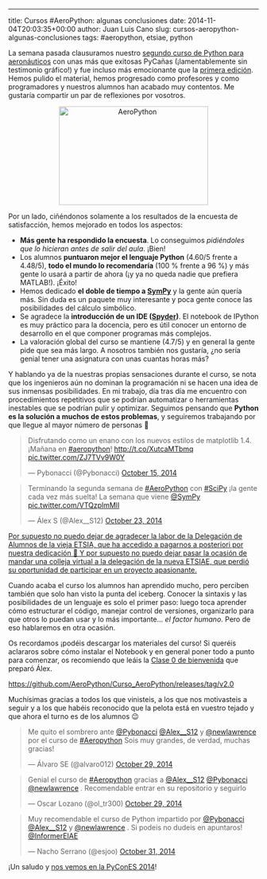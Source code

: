 ---
title: Cursos #AeroPython: algunas conclusiones
date: 2014-11-04T20:03:35+00:00
author: Juan Luis Cano
slug: cursos-aeropython-algunas-conclusiones
tags: #aeropython, etsiae, python

La semana pasada clausuramos nuestro [segundo curso de Python para aeronáuticos](http://pybonacci.org/2014/10/03/curso-de-python-en-la-etsiae-2a-edicion/ "Curso de Python en la ETSIAE: 2ª edición") con unas más que exitosas PyCañas (¡lamentablemente sin testimonio gráfico!) y fue incluso más emocionante que la [primera edición](http://pybonacci.org/2014/01/23/curso-de-python-en-la-etsi-aeronautica-y-del-espacio-de-madrid/ "Curso de Python en la ETSI Aeronáutica y del Espacio de Madrid"). Hemos pulido el material, hemos progresado como profesores y como programadores y nuestros alumnos han acabado muy contentos. Me gustaría compartir un par de reflexiones por vosotros.

<p style="text-align: center">
  <a href="http://new.pybonacci.org/images/2014/10/aeropython.jpg"><img src="http://new.pybonacci.org/images/2014/10/aeropython-300x198.jpg" alt="AeroPython" width="300" height="198" class="aligncenter size-medium wp-image-2754" srcset="https://pybonacci.org/wp-content/uploads/2014/10/aeropython-300x198.jpg 300w, https://pybonacci.org/wp-content/uploads/2014/10/aeropython.jpg 800w" sizes="(max-width: 300px) 100vw, 300px" /></a>
</p>

Por un lado, ciñéndonos solamente a los resultados de la encuesta de satisfacción, hemos mejorado en todos los aspectos:

<!--more-->

  * **Más gente ha respondido la encuesta**. Lo conseguimos _pidiéndoles que lo hicieran antes de salir del aula_. ¡Bien!
  * Los alumnos **puntuaron mejor el lenguaje Python** (4.60/5 frente a 4.48/5), **todo el mundo lo recomendaría** (100 % frente a 96 %) y más gente lo usará a partir de ahora (¡y ya no queda nadie que prefiera MATLAB!). ¡Éxito!
  * Hemos dedicado **el doble de tiempo a [SymPy](http://pybonacci.org/2012/04/04/introduccion-al-calculo-simbolico-en-python-con-sympy/ "Introducción al Cálculo Simbólico en Python con SymPy")** y la gente aún quería más. Sin duda es un paquete muy interesante y poca gente conoce las posibilidades del cálculo simbólico.
  * Se agradece la **introducción de un IDE ([Spyder](http://pybonacci.org/2012/08/28/the-amazing-spyder-man/ "The amazing Spyder, man!!!"))**. El notebook de IPython es muy práctico para la docencia, pero es útil conocer un entorno de desarrollo en el que componer programas más complejos.
  * La valoración global del curso se mantiene (4.7/5) y en general la gente pide que sea más largo. A nosotros también nos gustaría, ¿no sería genial tener una asignatura con unas cuantas horas más?

Y hablando ya de la nuestras propias sensaciones durante el curso, se nota que los ingenieros aún no dominan la programación ni se hacen una idea de sus inmensas posibilidades. En mi trabajo, día tras día me encuentro con procedimientos repetitivos que se podrían automatizar o herramientas inestables que se podrían pulir y optimizar. Seguimos pensando que **Python es la solución a muchos de estos problemas**, y seguiremos trabajando por que llegue al mayor número de personas 🙂

<blockquote class="twitter-tweet" width="550">
  <p>
    Disfrutando como un enano con los nuevos estilos de matplotlib 1.4. ¡Mañana en <a href="https://twitter.com/hashtag/aeropython?src=hash">#aeropython</a>!&#10;&#10;<a href="http://t.co/XutcaMTbmq">http://t.co/XutcaMTbmq</a> <a href="http://t.co/ZJ7TVv9W0Y">pic.twitter.com/ZJ7TVv9W0Y</a>
  </p>
  
  <p>
    &mdash; Pybonacci (@Pybonacci) <a href="https://twitter.com/Pybonacci/status/522469415372472320">October 15, 2014</a>
  </p>
</blockquote>



<blockquote class="twitter-tweet" width="550">
  <p>
    Terminando la segunda semana de <a href="https://twitter.com/hashtag/AeroPython?src=hash">#AeroPython</a> con <a href="https://twitter.com/hashtag/SciPy?src=hash">#SciPy</a> ¡la gente cada vez más suelta! La semana que viene <a href="https://twitter.com/SymPy">@SymPy</a> <a href="http://t.co/VTQzplmMlI">pic.twitter.com/VTQzplmMlI</a>
  </p>
  
  <p>
    &mdash; Álex S (@Alex__S12) <a href="https://twitter.com/Alex__S12/status/525370115865731072">October 23, 2014</a>
  </p>
</blockquote>



<ins datetime="2014-11-04T19:18:14+00:00">Por supuesto no puedo dejar de agradecer la labor de la Delegación de Alumnos de la vieja ETSIA, que ha accedido a pagarnos a posteriori por nuestra dedicación 🙂 Y por supuesto no puedo dejar pasar la ocasión de mandar una colleja virtual a la delegación de la nueva ETSIAE, que perdió su oportunidad de participar en un proyecto apasionante.</ins>

Cuando acaba el curso los alumnos han aprendido mucho, pero perciben también que solo han visto la punta del iceberg. Conocer la sintaxis y las posibilidades de un lenguaje es solo el primer paso: luego toca aprender cómo estructurar el código, manejar control de versiones, organizarlo para que otros lo puedan usar y lo más importante... _el factor humano_. Pero de eso hablaremos en otra ocasión.

Os recordamos ¡podéis descargar los materiales del curso! Si queréis aclararos sobre cómo instalar el Notebook y en general poner todo a punto para comenzar, os recomiendo que leáis la [Clase 0 de bienvenida](http://nbviewer.ipython.org/github/AeroPython/Curso_AeroPython/blob/v2.0/Notebooks/Clase0_Bienvenido.ipynb) que preparó Álex.

<https://github.com/AeroPython/Curso_AeroPython/releases/tag/v2.0>

Muchísimas gracias a todos los que vinisteis, a los que nos motivasteis a seguir y a los que habéis reconocido que la pelota está en vuestro tejado y que ahora el turno es de los alumnos 😉

<blockquote class="twitter-tweet" width="550">
  <p>
    Me quito el sombrero ante <a href="https://twitter.com/Pybonacci">@Pybonacci</a> <a href="https://twitter.com/Alex__S12">@Alex__S12</a> y <a href="https://twitter.com/newlawrence">@newlawrence</a> por el curso de <a href="https://twitter.com/hashtag/Aeropython?src=hash">#Aeropython</a> Sois muy grandes, de verdad, muchas gracias!
  </p>
  
  <p>
    &mdash; Álvaro SE (@alvaro012) <a href="https://twitter.com/alvaro012/status/527570175907098624">October 29, 2014</a>
  </p>
</blockquote>



<blockquote class="twitter-tweet" width="550">
  <p>
    Genial el curso de <a href="https://twitter.com/hashtag/Aeropython?src=hash">#Aeropython</a> gracias a <a href="https://twitter.com/Alex__S12">@Alex__S12</a> <a href="https://twitter.com/Pybonacci">@Pybonacci</a> <a href="https://twitter.com/newlawrence">@newlawrence</a> . Recomendable entrar en su repositorio y seguirlo
  </p>
  
  <p>
    &mdash; Oscar Lozano (@ol_tr300) <a href="https://twitter.com/ol_tr300/status/527496565309865984">October 29, 2014</a>
  </p>
</blockquote>



<blockquote class="twitter-tweet" width="550">
  <p>
    Muy recomendable el curso de Python impartido por <a href="https://twitter.com/Pybonacci">@Pybonacci</a> <a href="https://twitter.com/Alex__S12">@Alex__S12</a> y <a href="https://twitter.com/newlawrence">@newlawrence</a> . Si podeis no dudeis en apuntaros! <a href="https://twitter.com/InformerEIAE">@InformerEIAE</a>
  </p>
  
  <p>
    &mdash; Nacho Serrano (@esjoo) <a href="https://twitter.com/esjoo/status/528176488076832769">October 31, 2014</a>
  </p>
</blockquote>



¡Un saludo y [nos vemos en la PyConES 2014](http://2014.es.pycon.org/)!